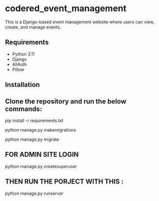 # codered_event_management

This is a Django-based event management website where users can view, create, and manage events.

## Requirements

- Python 3.11
- Django
- AllAuth
- Pillow

## Installation

## Clone the repository and run the below commands:

pip install -r requirements.txt

python manage.py makemigrations

python manage.py migrate

## FOR ADMIN SITE LOGIN

python manage.py createsuperuser

## THEN RUN THE PORJECT WITH THIS : 

python manage.py runserver
